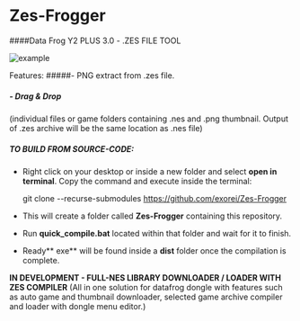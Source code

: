 # Zes-Frogger

####Data Frog Y2 PLUS 3.0 - .ZES FILE TOOL

![example](https://github.com/user-attachments/assets/c5b745ad-f69a-42e1-9703-ab476f329030)

Features:
#####- PNG extract from .zes file.
##### - Drag & Drop
(individual files or game folders containing .nes and .png thumbnail. Output of .zes archive will be the same location as .nes file)

##### TO BUILD FROM SOURCE-CODE:
- Right click on your desktop or inside a new folder and select **open in terminal**.
Copy the command and execute inside the terminal:

    git clone --recurse-submodules https://github.com/exorei/Zes-Frogger

- This will create a folder called **Zes-Frogger** containing this repository.
- Run **quick_compile.bat** located within that folder and wait for it to finish.

- Ready** exe** will be found inside a **dist** folder once the compilation is complete.

**IN DEVELOPMENT - FULL-NES LIBRARY DOWNLOADER / LOADER WITH ZES COMPILER** 
(All in one solution for datafrog dongle with features such as auto game and thumbnail downloader, selected game archive compiler and loader with dongle menu editor.)
